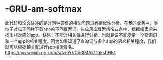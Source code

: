 # -GRU-am-softmax
此代码和论文讲述的是对同种答案的相似问题进行相似性分析。在我的业务中，类似于对应于同种下载app的不同搜索词。在应用宝搜索排名业务中，根据搜索词来找出相对应的app。缺陷：不能对相关性进行分析。也就是说不能度量一个查询词和一个app的相关程度。因为如果知道了查询词与多个app的语义相关程度，我们就可以根据相关度进行app搜索排名。https://mp.weixin.qq.com/s/tanYrVCoGIMAk1TqEsbHFA
